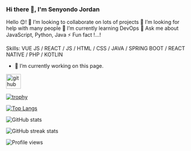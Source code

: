 ### Hi there 👋, I'm Senyondo Jordan

Hello 😊!
👯 I’m looking to collaborate on lots of projects
🤝 I’m looking for help with many people
🌱 I’m currently learning DevOps
💬 Ask me about JavaScript, Python, Java
⚡ Fun fact !...!

Skills: VUE JS / REACT / JS / HTML / CSS / JAVA / SPRING BOOT / REACT NATIVE / PHP / KOTLIN

- 🔭 I’m currently working on this page. 


[<img src='https://cdn.jsdelivr.net/npm/simple-icons@3.0.1/icons/github.svg' alt='github' height='40'>](https://github.com/semjordans)  

[![trophy](https://github-profile-trophy.vercel.app/?username=semjordans)](https://github.com/ryo-ma/github-profile-trophy)

[![Top Langs](https://github-readme-stats.vercel.app/api/top-langs/?username=semjordans)](https://github.com/anuraghazra/github-readme-stats)

![GitHub stats](https://github-readme-stats.vercel.app/api?username=semjordans&show_icons=true&count_private=true)  

![GitHub streak stats](https://github-readme-streak-stats.herokuapp.com/?user=semjordans)  

![Profile views](https://gpvc.arturio.dev/semjordans)  
